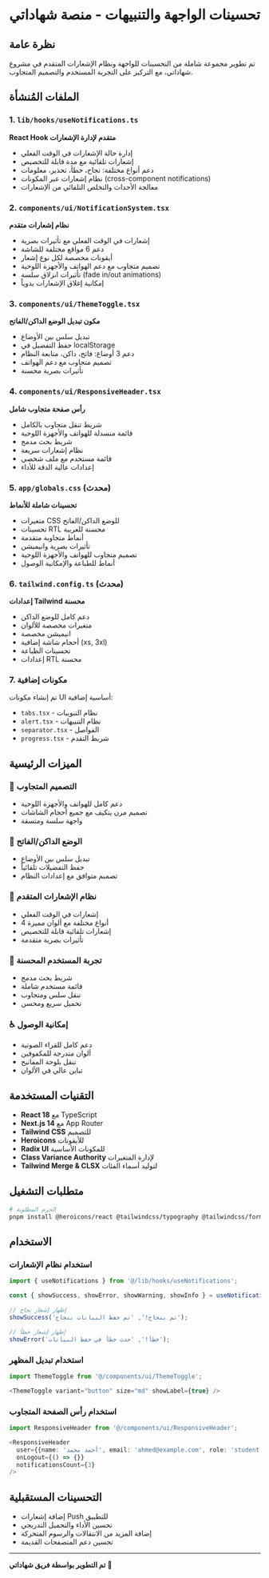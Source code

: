# تحسينات الواجهة والتنبيهات - منصة شهاداتي

## نظرة عامة
تم تطوير مجموعة شاملة من التحسينات للواجهة ونظام الإشعارات المتقدم في مشروع شهاداتي، مع التركيز على التجربة المستخدم والتصميم المتجاوب.

## الملفات المُنشأة

### 1. `lib/hooks/useNotifications.ts`
**React Hook متقدم لإدارة الإشعارات**
- إدارة حالة الإشعارات في الوقت الفعلي
- إشعارات تلقائية مع مدة قابلة للتخصيص
- دعم أنواع مختلفة: نجاح، خطأ، تحذير، معلومات
- نظام إشعارات عبر المكونات (cross-component notifications)
- معالجة الأحداث والتخلص التلقائي من الإشعارات

### 2. `components/ui/NotificationSystem.tsx`
**نظام إشعارات متقدم**
- إشعارات في الوقت الفعلي مع تأثيرات بصرية
- دعم 6 مواقع مختلفة للشاشة
- أيقونات مخصصة لكل نوع إشعار
- تصميم متجاوب مع دعم الهواتف والأجهزة اللوحية
- تأثيرات انزلاق سلسة (fade in/out animations)
- إمكانية إغلاق الإشعارات يدوياً

### 3. `components/ui/ThemeToggle.tsx`
**مكون تبديل الوضع الداكن/الفاتح**
- تبديل سلس بين الأوضاع
- حفظ التفضيل في localStorage
- دعم 3 أوضاع: فاتح، داكن، متابعة النظام
- تصميم متجاوب مع دعم الهواتف
- تأثيرات بصرية محسنة

### 4. `components/ui/ResponsiveHeader.tsx`
**رأس صفحة متجاوب شامل**
- شريط تنقل متجاوب بالكامل
- قائمة منسدلة للهواتف والأجهزة اللوحية
- شريط بحث مدمج
- نظام إشعارات سريعة
- قائمة مستخدم مع ملف شخصي
- إعدادات عالية الدقة للأداء

### 5. `app/globals.css` (محدث)
**تحسينات شاملة للأنماط**
- متغيرات CSS للوضع الداكن/الفاتح
- تحسينات RTL محسنة للعربية
- أنماط متجاوبة متقدمة
- تأثيرات بصرية وانيميشن
- تصميم متجاوب للهواتف والأجهزة اللوحية
- أنماط للطباعة والإمكانية الوصول

### 6. `tailwind.config.ts` (محدث)
**إعدادات Tailwind محسنة**
- دعم كامل للوضع الداكن
- متغيرات مخصصة للألوان
- انيميشن مخصصة
- أحجام شاشة إضافية (xs, 3xl)
- تحسينات الطباعة
- إعدادات RTL محسنة

### 7. مكونات إضافية
تم إنشاء مكونات UI أساسية إضافية:
- `tabs.tsx` - نظام التبويبات
- `alert.tsx` - نظام التنبيهات
- `separator.tsx` - الفواصل
- `progress.tsx` - شريط التقدم

## الميزات الرئيسية

### 🎨 التصميم المتجاوب
- دعم كامل للهواتف والأجهزة اللوحية
- تصميم مرن يتكيف مع جميع أحجام الشاشات
- واجهة سلسة ومتسقة

### 🌙 الوضع الداكن/الفاتح
- تبديل سلس بين الأوضاع
- حفظ التفضيلات تلقائياً
- تصميم متوافق مع إعدادات النظام

### 🔔 نظام الإشعارات المتقدم
- إشعارات في الوقت الفعلي
- 4 أنواع مختلفة مع ألوان مميزة
- إشعارات تلقائية قابلة للتخصيص
- تأثيرات بصرية متقدمة

### 🎯 تجربة المستخدم المحسنة
- شريط بحث مدمج
- قائمة مستخدم شاملة
- تنقل سلس ومتجاوب
- تحميل سريع ومحسن

### ♿ إمكانية الوصول
- دعم كامل للقراء الصوتية
- ألوان متدرجة للمكفوفين
- تنقل بلوحة المفاتيح
- تباين عالي في الألوان

## التقنيات المستخدمة
- **React 18** مع TypeScript
- **Next.js 14** مع App Router
- **Tailwind CSS** للتصميم
- **Heroicons** للأيقونات
- **Radix UI** للمكونات الأساسية
- **Class Variance Authority** لإدارة المتغيرات
- **Tailwind Merge & CLSX** لتوليد أسماء الفئات

## متطلبات التشغيل
```bash
# الحزم المطلوبة
pnpm install @heroicons/react @tailwindcss/typography @tailwindcss/forms @tailwindcss/aspect-ratio class-variance-authority @radix-ui/react-separator @radix-ui/react-progress clsx tailwind-merge
```

## الاستخدام

### استخدام نظام الإشعارات
```typescript
import { useNotifications } from '@/lib/hooks/useNotifications';

const { showSuccess, showError, showWarning, showInfo } = useNotifications();

// إظهار إشعار نجاح
showSuccess('تم بنجاح!', 'تم حفظ البيانات بنجاح');

// إظهار إشعار خطأ
showError('خطأ!', 'حدث خطأ في حفظ البيانات');
```

### استخدام تبديل المظهر
```typescript
import ThemeToggle from '@/components/ui/ThemeToggle';

<ThemeToggle variant="button" size="md" showLabel={true} />
```

### استخدام رأس الصفحة المتجاوب
```typescript
import ResponsiveHeader from '@/components/ui/ResponsiveHeader';

<ResponsiveHeader 
  user={{name: 'أحمد محمد', email: 'ahmed@example.com', role: 'student'}}
  onLogout={() => {}}
  notificationsCount={3}
/>
```

## التحسينات المستقبلية
- إضافة إشعارات Push للتطبيق
- تحسين الأداء والتحميل التدريجي
- إضافة المزيد من الانتقالات والرسوم المتحركة
- تحسين دعم المتصفحات القديمة

---

**تم التطوير بواسطة فريق شهاداتي** 🚀